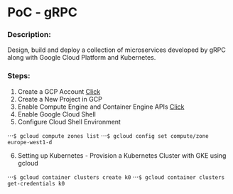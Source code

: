 # PoC - gRPC

### Description:
Design, build and deploy a collection of microservices developed by gRPC along with Google Cloud Platform and Kubernetes.

### Steps:

1. Create a GCP Account [Click](https://cloud.google.com/)
2. Create a New Project in GCP
3. Enable Compute Engine and Container Engine APIs [Click](https://console.developers.google.com/apis/library)
4. Enable Google Cloud Shell
5. Configure Cloud Shell Environment

⋅⋅⋅`$ gcloud compute zones list`
⋅⋅⋅`$ gcloud config set compute/zone europe-west1-d`

6. Setting up Kubernetes - Provision a Kubernetes Cluster with GKE using gcloud

⋅⋅⋅`$ gcloud container clusters create k0`
⋅⋅⋅`$ gcloud container clusters get-credentials k0`